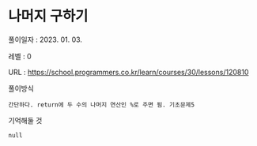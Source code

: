 # 나머지 구하기
풀이일자 : 2023. 01. 03.  
    
레벨 : 0    

URL : https://school.programmers.co.kr/learn/courses/30/lessons/120810  
    
풀이방식    

    간단하다. return에 두 수의 나머지 연산인 %로 주면 됨. 기초문제5


기억해둘 것  
    
    null